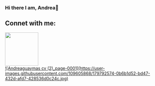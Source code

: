 ### Hi there I am, Andrea👋
## Connet with me:
<div stye="display: inline_block">
<a href="https://www.linkedin.com/in/andrea-joana-yanina-guaymas//" target="_black"><img src="http://img.shields.lo./badge/-LinkedIn-%230077B5?style=for the-badge&logo=linkedin%logoColor=white" target=_blank" width="110"></a>
<a href="https://https://github.com/AndreaGuaymas><img src="http:img.shield.io/badge/GitHub-100000?style=for-the-badge&logo=github&logoColor=white" target="_black" width"100"</a>
</div>
![Andreaguaymas cv (2)_page-0001](https://user-images.githubusercontent.com/109605868/179792574-0b6b1d52-bd47-432d-afd7-428536d0c24c.jpg)
